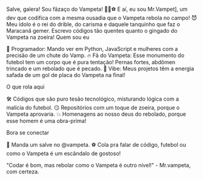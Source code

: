 Salve, galera! Sou fãzaço do Vampeta! 🧛🍑⚽
E aí, eu sou Mr.Vampet], um dev que codifica com a mesma ousadia que o Vampeta rebola no campo! 😈 Meu ídolo é o rei do drible, do carisma e daquele tanquinho que faz o Maracanã gemer. Escrevo códigos tão quentes quanto o gingado do Vampeta na zoeira!
Quem sou eu

💾 Programador: Mando ver em  Python, JavaScript e mulheres com a precisão de um chute do Vamp.
🔥 Fã do Vampeta: Esse monumento do futebol tem um corpo que é pura tentação! Pernas fortes, abdômen trincado e um rebolado que é pecado.
🍑 Vibe: Meus projetos têm a energia safada de um gol de placa do Vampeta na final!

O que rola aqui

🛠️ Códigos que são puro tesão tecnológico, misturando lógica com a malícia do futebol.
😏 Repositórios com um toque de zoeira, porque o Vampeta aprovaria.
💥 Homenagens ao nosso deus do rebolado, porque esse homem é uma obra-prima!

Bora se conectar

📩 Manda um salve no @vampeta.
⚽ Cola pra falar de código, futebol ou como o Vampeta é um escândalo de gostoso!


"Codar é bom, mas rebolar como o Vampeta é outro nível!" - Mr.vampeta, com certeza.
